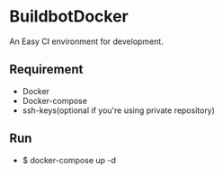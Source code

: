 BuildbotDocker
==============

An Easy CI environment for development.


Requirement
-----------
* Docker
* Docker-compose
* ssh-keys(optional if you're using private repository)

Run
---
* $ docker-compose up -d


